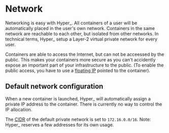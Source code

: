 # Network

Networking is easy with Hyper\_. All containers of a user will be automatically placed in the user's own network. Containers in the same network are reachable to each other, but isolated from other networks. In technical terms, Hyper\_ setup a Layer-2 virtual private network for every user.

Containers are able to access the Internet, but can not be acceessed by the public. This makes your containers more secure as you can't accidently expose an important part of your infrastructure to the public. (To enable the public access, you have to use a [floating IP](./fip.md) pointed to the container).

## Default network configuration

When a new container is launched, Hyper\_ will automatically assign a private IP address to the container. There is currently no way to control the IP allocation.

The [CIDR](https://en.wikipedia.org/wiki/Classless_Inter-Domain_Routing) of the default private network is set to `172.16.0.0/16`. Note: Hyper\_ reserves a few addresses for its own usage.
